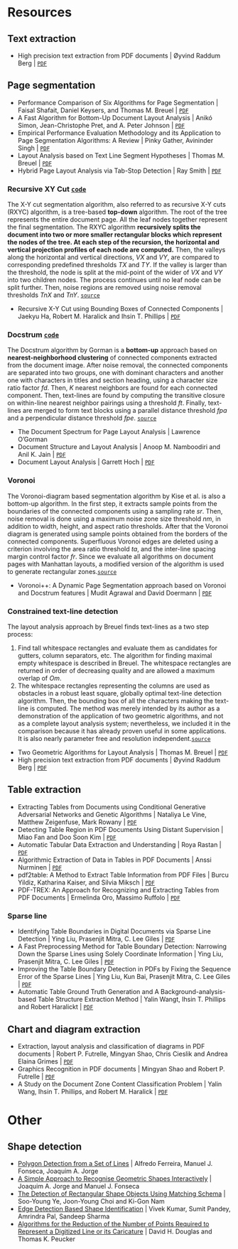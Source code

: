# Resources
## Text extraction
- High precision text extraction from PDF documents | Øyvind Raddum Berg | [`PDF`](Text%20extraction/High%20precision%20text%20extraction%20from%20PDF%20documents.pdf)
## Page segmentation
- Performance Comparison of Six Algorithms for Page Segmentation | Faisal Shafait, Daniel Keysers, and Thomas M. Breuel | [`PDF`](Page%20segmentation/Performance%20Comparison%20of%20Six%20Algorithms%20for%20Page%20Segmentation.pdf)
- A Fast Algorithm for Bottom-Up Document Layout Analysis | Anikó Simon, Jean-Christophe Pret, and A. Peter Johnson | [`PDF`](Page%20segmentation/A%20Fast%20Algorithm%20for%20Bottom-Up%20Document%20Layout%20Analysis.pdf)
- Empirical Performance Evaluation Methodology and its Application to Page Segmentation Algorithms: A Review | Pinky Gather, Avininder Singh | [`PDF`](Page%20segmentation/Empirical%20Performance%20Evaluation%20Methodology%20and%20its%20Application%20to%20Page%20Segmentation%20Algorithms%20-%20Review.pdf)
- Layout Analysis based on Text Line Segment Hypotheses | Thomas M. Breuel | [`PDF`](Page%20segmentation/Layout%20Analysis%20based%20on%20Text%20Line%20Segment%20Hypotheses.pdf)
- Hybrid Page Layout Analysis via Tab-Stop Detection | Ray Smith | [`PDF`](Page%20segmentation/tab%20stop%20-%20tesseract.pdf)
### Recursive XY Cut [`code`](https://github.com/UglyToad/PdfPig/blob/master/src/UglyToad.PdfPig/DocumentLayoutAnalysis/RecursiveXYCut.cs)
  The X-Y cut segmentation algorithm, also referred to as recursive X-Y cuts (RXYC) algorithm, is a tree-based __top-down__ algorithm.
The root of the tree represents the entire document page. All the leaf nodes together represent the final segmentation. The RXYC algorithm __recursively splits the document into two or more smaller rectangular blocks which represent the nodes of the tree. At each step of the recursion, the horizontal and vertical projection profiles of each node are computed.__ Then, the valleys along the horizontal and vertical directions, _VX_ and _VY_, are compared to corresponding predefined thresholds _TX_ and _TY_. If the valley is larger than the threshold, the node is split at the mid-point of the wider of _VX_ and _VY_ into two children nodes. The process continues until no leaf node can be split further. Then, noise regions are removed using noise removal thresholds _TnX_ and _TnY_. [`source`](Page%20segmentation/Performance%20Comparison%20of%20Six%20Algorithms%20for%20Page%20Segmentation.pdf)
- Recursive X-Y Cut using Bounding Boxes of Connected Components | Jaekyu Ha, Robert M. Haralick and Ihsin T. Phillips | [`PDF`](Page%20segmentation/Recursive%20X-Y%20Cut%20using%20Bounding%20Boxes%20of%20Connected%20Components.pdf)
### Docstrum [`code`](https://github.com/UglyToad/PdfPig/blob/master/src/UglyToad.PdfPig/DocumentLayoutAnalysis/DocstrumBB.cs)
  The Docstrum algorithm by Gorman is a __bottom-up__ approach based on __nearest-neighborhood clustering__ of connected components extracted from the document image. After noise removal, the connected components are separated into two groups, one with dominant characters and another one with characters in titles and section heading, using a character size ratio factor _fd_. Then, _K_ nearest neighbors are found for each connected component. Then, text-lines are found by computing the transitive closure on within-line nearest neighbor pairings using a threshold _ft_. Finally, text-lines are merged to form text blocks using a parallel distance threshold _fpa_ and a perpendicular distance threshold _fpe_. [`source`](Page%20segmentation/Performance%20Comparison%20of%20Six%20Algorithms%20for%20Page%20Segmentation.pdf)
- The Document Spectrum for Page Layout Analysis | Lawrence O’Gorman
- Document Structure and Layout Analysis | Anoop M. Namboodiri and Anil K. Jain | [`PDF`](Page%20segmentation/Document%20Structure%20and%20Layout%20Analysis--DocStructure.pdf)
- Document Layout Analysis | Garrett Hoch | [`PDF`](Page%20segmentation/Document%20Layout%20Analysis%20-%20Inside%20Mines%20-%20Hoch.pdf)
### Voronoi
  The Voronoi-diagram based segmentation algorithm by Kise et al. is also a bottom-up algorithm. In the first step, it extracts sample points from the boundaries of the connected components using a sampling rate _sr_. Then, noise removal is done using a maximum noise zone size threshold _nm_, in addition to width, height, and aspect ratio thresholds. After that the Voronoi diagram is generated using sample points obtained from the borders of the connected components. Superfluous Voronoi edges are deleted using a criterion involving the area ratio threshold _ta_, and the inter-line spacing margin control factor _fr_. Since we evaluate all algorithms on document pages with Manhattan layouts, a modified version of the algorithm is used to generate rectangular zones.[`source`](Page%20segmentation/Performance%20Comparison%20of%20Six%20Algorithms%20for%20Page%20Segmentation.pdf)
- Voronoi++: A Dynamic Page Segmentation approach based on Voronoi and Docstrum features | Mudit Agrawal and David Doermann | [`PDF`](Page%20segmentation/Voronoi%2B%2B.pdf)
### Constrained text-line detection
  The layout analysis approach by Breuel finds text-lines as a two step process:
1. Find tall whitespace rectangles and evaluate them as candidates for gutters, column separators, etc. The algorithm for finding maximal empty whitespace is described in Breuel. The whitespace rectangles are returned in order of decreasing quality and are allowed a maximum overlap of _Om_.
2. The whitespace rectangles representing the columns are used as obstacles in a robust least square, globally optimal text-line detection algorithm. Then, the bounding box of all the characters making the text-line is computed.
The method was merely intended by its author as a demonstration of the application of two geometric algorithms, and not as a complete layout analysis system; nevertheless, we included it in the comparison because it has already proven useful in some applications. It is also nearly parameter free and resolution independent.[`source`](Page%20segmentation/Performance%20Comparison%20of%20Six%20Algorithms%20for%20Page%20Segmentation.pdf)
- Two Geometric Algorithms for Layout Analysis | Thomas M. Breuel | [`PDF`](Page%20segmentation/Two%20Geometric%20Algorithms%20for%20Layout%20Analysis--breuel-das.pdf)
- High precision text extraction from PDF documents | Øyvind Raddum Berg | [`PDF`](Text%20extraction/High%20precision%20text%20extraction%20from%20PDF%20documents.pdf)
## Table extraction
- Extracting Tables from Documents using Conditional Generative Adversarial Networks and Genetic Algorithms | Nataliya Le Vine, Matthew Zeigenfuse, Mark Rowany | [`PDF`](Table%20extraction/Extracting%20Tables%20from%20Documents%20using%20Conditional%20Generative%20Adversarial%20Networks%20and%20Genetic%20Algorithms.pdf)
- Detecting Table Region in PDF Documents Using Distant Supervision | Miao Fan and Doo Soon Kim | [`PDF`](Table%20extraction/Detecting%20Table%20Region%20in%20PDF%20Documents%20Using%20Distant%20Supervision.pdf)
- Automatic Tabular Data Extraction and Understanding | Roya Rastan | [`PDF`](Table%20extraction/Automatic%20Tabular%20Data%20Extraction%20and%20Understanding.pdf)
- Algorithmic Extraction of Data in Tables in PDF Documents | Anssi Nurminen | [`PDF`](Table%20extraction/Algorithmic%20Extraction%20of%20Data%20in%20Tables%20in%20Pdf%20Documents%20-%20Nurminen.pdf)
- pdf2table: A Method to Extract Table Information from PDF Files | Burcu Yildiz, Katharina Kaiser, and Silvia Miksch | [`PDF`](Table%20extraction/pdf2table.pdf)
- PDF-TREX: An Approach for Recognizing and Extracting Tables from PDF Documents | Ermelinda Oro, Massimo Ruffolo | [`PDF`](Table%20extraction/PDF-TREX.pdf)
### Sparse line
- Identifying Table Boundaries in Digital Documents via Sparse Line Detection | Ying Liu, Prasenjit Mitra, C. Lee Giles | [`PDF`](Table%20extraction/Identifying%20Table%20Boundaries%20in%20Digital%20Documents%20via%20Sparse%20Line%20Detection.pdf)
- A Fast Preprocessing Method for Table Boundary Detection: Narrowing Down the Sparse Lines using Solely Coordinate Information | Ying Liu, Prasenjit Mitra, C. Lee Giles | [`PDF`](Table%20extraction/A%20Fast%20Preprocessing%20Method%20for%20Table%20Boundary%20Detection%20-%20Narrowing%20Down%20the%20Sparse%20Lines%20using%20Solely%20Coordinate%20Information.pdf)
- Improving the Table Boundary Detection in PDFs by Fixing the Sequence Error of the Sparse Lines | Ying Liu, Kun Bai, Prasenjit Mitra, C. Lee Giles | [`PDF`](Table%20extraction/Improving%20the%20Table%20Boundary%20Detection%20in%20PDFs%20by%20Fixing%20the%20Sequence%20Error%20of%20the%20Sparse%20Lines.pdf)
- Automatic Table Ground Truth Generation and A Background-analysis-based Table Structure Extraction Method | Yalin Wangt, Ihsin T. Phillips and Robert Haralickt | [`PDF`](Table%20extraction/Automatic%20Table%20Ground%20Truth%20Generation%20and%20A%20Background-analysis-based%20Table%20Structure%20Extraction%20Method.pdf)
## Chart and diagram extraction
- Extraction, layout analysis and classification of diagrams in PDF documents | Robert P. Futrelle, Mingyan Shao, Chris Cieslik and Andrea Elaina Grimes | [`PDF`](Chart%20and%20diagram%20extraction/Extraction%2C%20layout%20analysis%20and%20classification%20of%20diagrams%20in%20PDF%20documents.pdf)
- Graphics Recognition in PDF documents | Mingyan Shao and Robert P. Futrelle | [`PDF`](https://pdfs.semanticscholar.org/9c18/d90f1988d1d98f061bdd076d56983a82803d.pdf)
- A Study on the Document Zone Content Classification Problem | Yalin Wang, Ihsin T. Phillips, and Robert M. Haralick | [`PDF`](http://gsl.lab.asu.edu/doc/zonedas02.pdf)

# Other
## Shape detection
- [Polygon Detection from a Set of Lines](https://web.ist.utl.pt/alfredo.ferreira/publications/12EPCG-PolygonDetection.pdf) |  Alfredo Ferreira, Manuel J. Fonseca, Joaquim A. Jorge
- [A Simple Approach to Recognise Geometric Shapes Interactively](http://citeseerx.ist.psu.edu/viewdoc/download?doi=10.1.1.24.2707&rep=rep1&type=pdf) | Joaquim A. Jorge and Manuel J. Fonseca
- [The Detection of Rectangular Shape Objects Using Matching Schema](https://pdfs.semanticscholar.org/2a73/b9533532b7426fd5a7c47ac3f40e0dc88d7f.pdf) | Soo-Young Ye, Joon-Young Choi and Ki-Gon Nam
- [Edge Detection Based Shape Identification](https://arxiv.org/ftp/arxiv/papers/1604/1604.02030.pdf) | Vivek Kumar, Sumit Pandey, Amrindra Pal, Sandeep Sharma
- [Algorithms for the Reduction of the Number of Points Required to Represent a Digitized Line or its Caricature](http://www2.ipcku.kansai-u.ac.jp/~yasumuro/M_InfoMedia/paper/Douglas73.pdf) | David H. Douglas and Thomas K. Peucker
